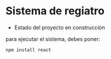<h1> Sistema de regiatro</h1>

- Estado del proyecto en construcción

para ejecutar el sistema, debes poner:

```npm install react```

